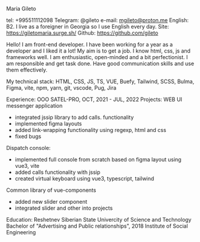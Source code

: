 
Maria Gileto

tel: +995511112098
Telegram: @gileto
e-mail: mgileto@proton.me
English: B2. I live as a foreigner in Georgia so I use English every day.
Site: https://giletomaria.surge.sh/
Github: https://github.com/gileto

Hello! I am front-end developer. I have been working for a year as a developer and I liked it a lot! 
My aim is to get a job. I know html, css, js and frameworks well. I am enthusiastic, open-minded and a bit perfectionist.
I am responsible and get task done. Have good communication skills and use them effectively.


My technical stack: 
HTML, CSS, JS, TS, VUE, Buefy, Tailwind, SCSS, Bulma, Figma, vite, npm, yarn, git, vscode, Pug, Jira

Experience: 
OOO SATEL-PRO, OCT, 2021 - JUL, 2022
Projects:
WEB UI messenger application
- integrated jssip library to add calls. functionality
- implemented figma layouts
- added link-wrapping functionality using regexp, html and css
- fixed bugs

Dispatch console:
- implemented full console from scratch based on figma layout using vue3, vite
- added calls functionality with jssip
- created virtual keyboard using vue3, typescript, tailwind

Common library of vue-components
- added new slider component
- integrated slider and other into projects


Education: Reshetnev Siberian State Univercity of Science and Technology
Bachelor of "Advertising and Public relationships", 2018
Institute of Social Engineering
